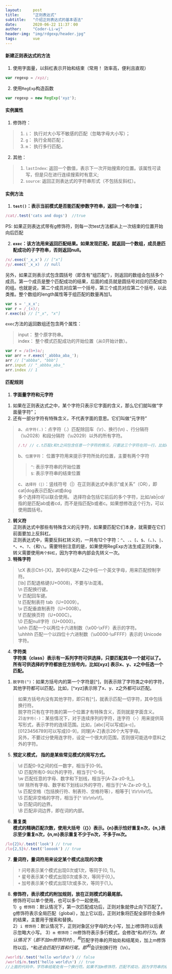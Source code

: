 ```yaml
---
layout:     post
title:      "正则表达式"
subtitle:   "介绍正则表达式的基本语法"
date:       2020-06-22 11:37：00
author:     "Coder-Li-wj"
header-img: "img/rdgexp/header.jpg"
tags:       vue
---  
```


#### 新建正则表达式的方法  
1. 使用字面量，以斜杠表示开始和结束（常用！ 效率高，便利且直观）  
```js
var regexp = /xyz/;
```  
2. 使用`RegExp`构造函数  
```js
var regexp = new RegExp('xyz');
```  

#### 实例属性  
1. 修饰符： 
> 1) `i`： 执行对大小写不敏感的匹配（忽略字母大小写）；  
> 2) `g`： 执行全局匹配；  
> 3) `m`： 执行多行匹配。  
2. 其他：  
> 1) `lastIndex`: 返回一个数值，表示下一次开始搜索的位置。该属性可读写，但是只在进行连续搜索时有意义;  
> 2) `source`: 返回正则表达式的字符串形式（不包括反斜杠）。  

#### 实例方法  
1. **`test()`：表示当前模式是否能匹配参数字符串，返回一个布尔值；**  
```js
/cat/.test('cats and dogs')  //true
```  
PS: 如果正则表达式带有g修饰符，则每一次test方法都从上一次结束的位置开始向后匹配  

2. **`exec`：该方法用来返回匹配结果。如果发现匹配，就返回一个数组，成员是匹配成功的子字符串，否则返回null。**  
```js
/x/.exec('_x_x') // ["x"]
/y/.exec('_x_x)  // null
```  
另外，如果正则表示式包含圆括号（即含有“组匹配”），则返回的数组会包括多个成员。第一个成员是整个匹配成功的结果，后面的成员就是圆括号对应的匹配成功的组。也就是说，第二个成员对应第一个括号，第三个成员对应第二个括号，以此类推。整个数组的length属性等于组匹配的数量再加1。  
```js
var s = '_x_x';
var r = /_(x)/;
r.exec(s) // ["_x", "x"]
```  
`exec`方法的返回数组还包含两个属性：  
>input： 整个原字符串。  
>index： 整个模式匹配成功的开始位置（从0开始计数）。  
```js
var r = /a(b+)a/;
var arr = r.exec('_abbba_aba_');
arr // ["abbba", "bbb"]
arr.input // "_abbba_aba_"
arr.index // 1
```  

#### 匹配规则  
1. **字面量字符和元字符**  
1) 如果在正则表达式之中，某个字符只表示它字面的含义，那么它们就叫做“字面量字符”；    
2) 还有一部分字符有特殊含义，不代表字面的意思。它们叫做“元字符”  
>a、`点字符(.)`：点字符（.）匹配除回车（\r）、换行(\n) 、行分隔符（\u2028）和段分隔符（\u2029）以外的所有字符。
>```js 
>/.t/ // c.t匹配c和t之间包含任意一个字符的情况，只要这三个字符在同一行，比如cat、c2t、c-t等等，但是不匹配coot
>```  
>b、`位置字符`： 位置字符用来提示字符所处的位置，主要有两个字符  
>>`^`: 表示字符串的开始位置  
>>`$`: 表示字符串的结束位置   
>
>c、`选择符（|）`：竖线符号（|）在正则表达式中表示“或关系”（OR），即cat|dog表示匹配cat或dog  
>多个选择符可以联合使用。
>选择符会包括它前后的多个字符，比如/ab|cd/指的是匹配ab或者cd，而不是指匹配b或者c。如果想修改这个行为，可以使用圆括号。  

2. **转义符**  
正则表达式中那些有特殊含义的元字符，如果要匹配它们本身，就需要在它们前面要加上反斜杠。  
正则表达式中，需要反斜杠转义的，一共有12个字符：`^`、`.`、`[`、`$`、`(`、`)`、`|`、`*`、`+`、`?`、`{`和`\\`。需要特别注意的是，如果使用RegExp方法生成正则对象，转义需要使用`两个斜杠`，因为字符串内部会先转义一次。  
3. **特殊字符**  
>\cX 表示Ctrl-[X]，其中的X是A-Z之中任一个英文字母，用来匹配控制字符。  
>[\b] 匹配退格键(U+0008)，不要与\b混淆。  
>\n 匹配换行键。  
>\r 匹配回车键。  
>\t 匹配制表符 tab（U+0009）。  
>\v 匹配垂直制表符（U+000B）。  
>\f 匹配换页符（U+000C）。  
>\0 匹配null字符（U+0000）。  
>\xhh 匹配一个以两位十六进制数（\x00-\xFF）表示的字符。  
>\uhhhh 匹配一个以四位十六进制数（\u0000-\uFFFF）表示的 Unicode 字符。  
4. **字符类**  
**字符类（class）表示有一系列字符可供选择，只要匹配其中一个就可以了。所有可供选择的字符都放在方括号内，比如[xyz] 表示x、y、z之中任选一个匹配。**  
1) `脱字符(^)`：如果方括号内的第一个字符是[^]，则表示除了字符类之中的字符，其他字符都可以匹配。比如，[^xyz]表示除了x、y、z之外都可以匹配。  
>如果方括号内没有其他字符，即只有[^]，就表示匹配一切字符，其中包括换行符。  
>脱字符只有在字符类的第一个位置才有特殊含义，否则就是字面含义。  
2)`连字符(-)`：某些情况下，对于连续序列的字符，连字符（-）用来提供简写形式，表示字符的连续范围。比如，[abc]可以写成[a-c]，[0123456789]可以写成[0-9]，同理[A-Z]表示26个大写字母。  
>另外，不要过分使用连字符，设定一个很大的范围，否则很可能选中意料之外的字符。  
5. **预定义模式， 指的是某些常见模式的简写方式。**  
>\d 匹配0-9之间的任一数字，相当于[0-9]。  
>\D 匹配所有0-9以外的字符，相当于[^0-9]。  
>\w 匹配任意的字母、数字和下划线，相当于[A-Za-z0-9_]。  
>\W 除所有字母、数字和下划线以外的字符，相当于[^A-Za-z0-9_]。  
>\s 匹配空格（包括换行符、制表符、空格符等），相等于[ \t\r\n\v\f]。  
>\S 匹配非空格的字符，相当于[^ \t\r\n\v\f]。  
>\b 匹配词的边界。  
>\B 匹配非词边界，即在词的内部。  
6. **重复类**  
**模式的精确匹配次数，使用大括号（{}）表示。{n}表示恰好重复n次，{n,}表示至少重复n次，{n,m}表示重复不少于n次，不多于m次。**  
```js
/lo{2}k/.test('look') // true
/lo{2,5}k/.test('looook') // true
```  
7. **量词符，量词符用来设定某个模式出现的次数**  
>`?` 问号表示某个模式出现0次或1次，等同于{0, 1}。  
>`*` 星号表示某个模式出现0次或多次，等同于{0,}。  
>`+` 加号表示某个模式出现1次或多次，等同于{1,}。  
8. **修饰符，表示模式的附加规则，放在正则模式的最尾部。**  
修饰符可以单个使用，也可以多个一起使用。  
1）`g 修饰符`：默认情况下，第一次匹配成功后，正则对象就停止向下匹配了。g修饰符表示全局匹配（global），加上它以后，正则对象将匹配全部符合条件的结果，主要用于搜索和替换。  
2）`i 修饰符`：默认情况下，正则对象区分字母的大小写，加上i修饰符以后表示忽略大小写。
3）`m 修饰符`：m修饰符表示多行模式，会修改^和$的行为。默认情况下（即不加m修饰符时），^和$匹配字符串的开始处和结尾处，加上m修饰符以后，^和$还会匹配行首和行尾，即^和$会识别换行符（\n）。  
```js
/world$/.test('hello world\n') // false
/world$/m.test('hello world\n') // true
//上面的代码中，字符串结尾处有一个换行符。如果不加m修饰符，匹配不成功，因为字符串的结尾不是world；加上以后，$可以匹配行尾。
```  
